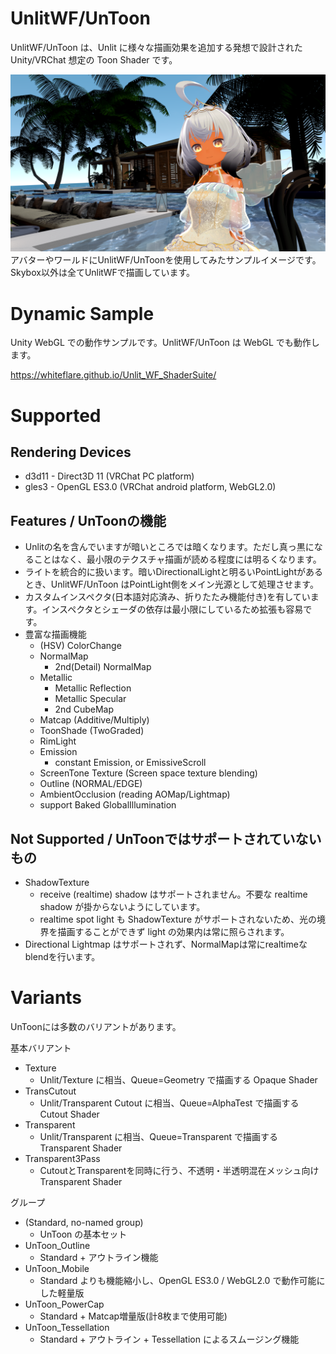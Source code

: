 # UnlitWF/UnToon

UnlitWF/UnToon は、Unlit に様々な描画効果を追加する発想で設計された Unity/VRChat 想定の Toon Shader です。

![image](./img/untoon-01.png)
アバターやワールドにUnlitWF/UnToonを使用してみたサンプルイメージです。Skybox以外は全てUnlitWFで描画しています。

# Dynamic Sample

Unity WebGL での動作サンプルです。UnlitWF/UnToon は WebGL でも動作します。

https://whiteflare.github.io/Unlit_WF_ShaderSuite/

# Supported

## Rendering Devices
- d3d11 - Direct3D 11 (VRChat PC platform)
- gles3 - OpenGL ES3.0 (VRChat android platform, WebGL2.0)

## Features / UnToonの機能
- Unlitの名を含んでいますが暗いところでは暗くなります。ただし真っ黒になることはなく、最小限のテクスチャ描画が読める程度には明るくなります。
- ライトを統合的に扱います。暗いDirectionalLightと明るいPointLightがあるとき、UnlitWF/UnToon はPointLight側をメイン光源として処理させます。
- カスタムインスペクタ(日本語対応済み、折りたたみ機能付き)を有しています。インスペクタとシェーダの依存は最小限にしているため拡張も容易です。
- 豊富な描画機能
  - (HSV) ColorChange
  - NormalMap
    - 2nd(Detail) NormalMap
  - Metallic
    - Metallic Reflection
    - Metallic Specular
    - 2nd CubeMap
  - Matcap (Additive/Multiply)
  - ToonShade (TwoGraded)
  - RimLight
  - Emission
    - constant Emission, or EmissiveScroll
  - ScreenTone Texture (Screen space texture blending)
  - Outline (NORMAL/EDGE)
  - AmbientOcclusion (reading AOMap/Lightmap)
  - support Baked GlobalIllumination

## Not Supported / UnToonではサポートされていないもの
- ShadowTexture
  - receive (realtime) shadow はサポートされません。不要な realtime shadow が掛からないようにしています。
  - realtime spot light も ShadowTexture がサポートされないため、光の境界を描画することができず light の効果内は常に照らされます。
- Directional Lightmap はサポートされず、NormalMapは常にrealtimeなblendを行います。

# Variants

UnToonには多数のバリアントがあります。

基本バリアント
- Texture
  - Unlit/Texture に相当、Queue=Geometry で描画する Opaque Shader
- TransCutout
  - Unlit/Transparent Cutout に相当、Queue=AlphaTest で描画する Cutout Shader
- Transparent
  - Unlit/Transparent に相当、Queue=Transparent で描画する Transparent Shader
- Transparent3Pass
  - CutoutとTransparentを同時に行う、不透明・半透明混在メッシュ向け Transparent Shader

グループ
- (Standard, no-named group)
  - UnToon の基本セット
- UnToon_Outline
  - Standard + アウトライン機能
- UnToon_Mobile
  - Standard よりも機能縮小し、OpenGL ES3.0 / WebGL2.0 で動作可能にした軽量版
- UnToon_PowerCap
  - Standard + Matcap増量版(計8枚まで使用可能)
- UnToon_Tessellation
  - Standard + アウトライン + Tessellation によるスムージング機能